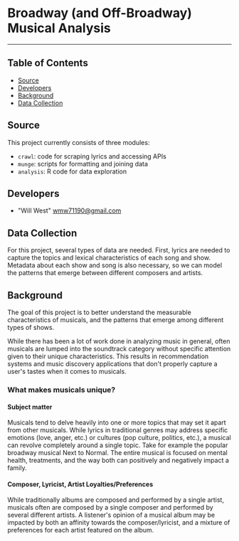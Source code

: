 # Broadway (and Off-Broadway) Musical Analysis

<hr>

## Table of Contents
* [Source](#source)
* [Developers](#developers)
* [Background](#background)
* [Data Collection](#data-collection)

## Source
This project currently consists of three modules:
* `crawl`: code for scraping lyrics and accessing APIs
* `munge`: scripts for formatting and joining data
* `analysis`: R code for data exploration

## Developers
* "Will West" wmw71190@gmail.com

## Data Collection
For this project, several types of data are needed. First, lyrics are needed
to capture the topics and lexical characteristics of each song and show.
Metadata about each show and song is also necessary, so we can model the
patterns that emerge between different composers and artists.

## Background
The goal of this project is to better understand the measurable
characteristics of musicals, and the patterns that emerge among different
types of shows.

While there has been a lot of work done in analyzing music in
general, often musicals are lumped into the soundtrack category without 
specific attention given to their unique characteristics. This results in 
recommendation systems and music discovery applications that don't properly
capture a user's tastes when it comes to musicals.

### What makes musicals unique?

#### Subject matter
Musicals tend to delve heavily into one or more topics that may set it apart
from other musicals. While lyrics in traditional genres may address specific
emotions (love, anger, etc.) or cultures (pop culture, politics, etc.),
a musical can revolve completely around a single topic. Take for example
the popular broadway musical Next to Normal. The entire musical is focused
on mental health, treatments, and the way both can positively and negatively
impact a family.

#### Composer, Lyricist, Artist Loyalties/Preferences
While traditionally albums are composed and performed by a single artist, 
musicals often are composed by a single composer and performed by several
different artists. A listener's opinion of a musical album may be impacted
by both an affinity towards the composer/lyricist, and a mixture of
preferences for each artist featured on the album.
